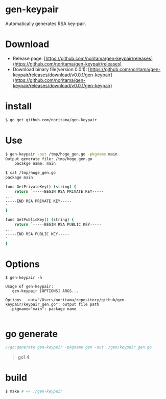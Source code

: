 gen-keypair
==========

Automatically generates RSA key-pair.

# Download

- Release page: [https://github.com/noritama/gen-keypair/releases](https://github.com/noritama/gen-keypair/releases)
- Download binary file(version 0.0.1): [https://github.com/noritama/gen-keypair/releases/download/v0.0.1/gen-keypair](https://github.com/noritama/gen-keypair/releases/download/v0.0.1/gen-keypair)

# install

```sh
$ go get github.com/noritama/gen-keypair
```

# Use

```sh
$ gen-keypair -out /tmp/hoge_gen.go -pkgname main
Output generate file: /tmp/hoge_gen.go
	pacakge name: main

$ cat /tmp/hoge_gen.go
package main

func GetPrivateKey() (string) {
	return `-----BEGIN RSA PRIVATE KEY-----
...
-----END RSA PRIVATE KEY-----
`
}

func GetPublicKey() (string) {
	return `-----BEGIN RSA PUBLIC KEY-----
...
-----END RSA PUBLIC KEY-----
`
}
```

# Options

```
$ gen-keypair -h

Usage of gen-keypair:
   gen-keypair [OPTIONS] ARGS...

Options  -out="/Users/noritama/repository/github/gen-keypair/keypair_gen.go": output file path
  -pkgname="main": package name
  
```

# go generate

```go
//go:generate gen-keypair -pkgname gen -out ./gen/keypair_gen.go
```

> go1.4

# build

```sh
$ make # => ./gen-keypair
```
